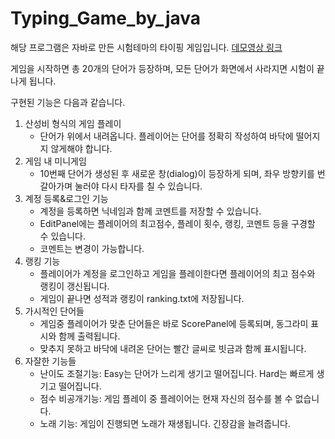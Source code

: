 # Typing_Game_by_java
해당 프로그램은 자바로 만든 시험테마의 타이핑 게임입니다.
[데모영상 링크](https://www.youtube.com/watch?v=QSi4az88S-Q)

게임을 시작하면 총 20개의 단어가 등장하며, 모든 단어가 화면에서 사라지면 시험이 끝나게 됩니다.

구현된 기능은 다음과 같습니다.
1. 산성비 형식의 게임 플레이
    - 단어가 위에서 내려옵니다. 플레이어는 단어를 정확히 작성하여 바닥에 떨어지지 않게해야 합니다.
2. 게임 내 미니게임
    - 10번째 단어가 생성된 후 새로운 창(dialog)이 등장하게 되며, 좌우 방향키를 번갈아가며 눌러야 다시 타자를 칠 수 있습니다.
3. 계정 등록&로그인 기능
    - 계정을 등록하면 닉네임과 함께 코멘트를 저장할 수 있습니다.
    - EditPanel에는 플레이어의 최고점수, 플레이 횟수, 랭킹, 코멘트 등을 구경할 수 있습니다.
    - 코멘트는 변경이 가능합니다.
4. 랭킹 기능
    - 플레이어가 계정을 로그인하고 게임을 플레이한다면 플레이어의 최고 점수와 랭킹이 갱신됩니다.
    - 게임이 끝나면 성적과 랭킹이 ranking.txt에 저장됩니다.
5. 가시적인 단어들
    - 게임중 플레이어가 맞춘 단어들은 바로 ScorePanel에 등록되며, 동그라미 표시와 함께 출력됩니다.
    - 맞추지 못하고 바닥에 내려온 단어는 빨간 글씨로 빗금과 함께 표시됩니다.
6. 자잘한 기능들
    - 난이도 조절기능: Easy는 단어가 느리게 생기고 떨어집니다. Hard는 빠르게 생기고 떨어집니다.
    - 점수 비공개기능: 게임 플레이 중 플레이어는 현재 자신의 점수를 볼 수 없습니다.
    - 노래 기능: 게임이 진행되면 노래가 재생됩니다. 긴장감을 늘려줍니다.

